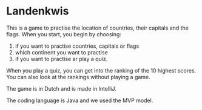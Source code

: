 # Landenkwis
This is a game to practise the location of countries, their capitals and the flags. When you start, you begin by choosing:
1.	if you want to practise countries, capitals or flags
2.	which continent you want to practise
3.	if you want to practise ar play a quiz.

When you play a quiz, you can get into the ranking of the 10 highest scores. You can also look at the rankings without playing a game.

The game is in Dutch and is made in IntelliJ.

The coding language is Java and we used the MVP model.
